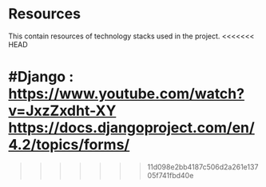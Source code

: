 # Resources
This contain resources of technology stacks used in the project. 
<<<<<<< HEAD

#Django : 
https://www.youtube.com/watch?v=JxzZxdht-XY
https://docs.djangoproject.com/en/4.2/topics/forms/
=======
>>>>>>> 11d098e2bb4187c506d2a261e13705f741fbd40e
